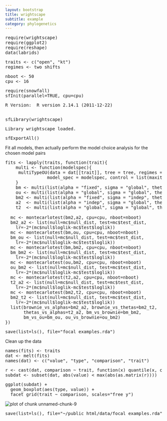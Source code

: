 ```yaml
---
layout: bootstrap
title: wrightscape
subtitle: example
category: phylogenetics
---
```




<pre>
require(wrightscape)
require(ggplot2)
require(reshape)
data(labrids)
</pre>






<pre>
traits <- c("open", "kt")
regimes <- two_shifts 
</pre>







<pre>
nboot <- 50
cpu <- 16
</pre>







<pre>
require(snowfall)
sfInit(parallel=TRUE, cpu=cpu)
</pre>



<pre>
R Version:  R version 2.14.1 (2011-12-22) 

</pre>



<pre>
sfLibrary(wrightscape)
</pre>



<pre>
Library wrightscape loaded.
</pre>



<pre>
sfExportAll()
</pre>





Fit all models, then actually perform the model choice analysis for the chosen model pairs



<pre>
fits <- lapply(traits, function(trait){
	multi <- function(modelspec){ 
	 multiTypeOU(data = dat[[trait]], tree = tree, regimes = regimes, 
			    model_spec = modelspec, control = list(maxit=8000))
	}
	bm <- multi(list(alpha = "fixed", sigma = "global", theta = "global")) 
	ou <- multi(list(alpha = "global", sigma = "global", theta = "global")) 
	bm2 <- multi(list(alpha = "fixed", sigma = "indep", theta = "global")) 
	a2  <- multi(list(alpha = "indep", sigma = "global", theta = "global")) 
	t2  <- multi(list(alpha = "global", sigma = "global", theta = "indep"))

  mc <- montecarlotest(bm2,a2, cpu=cpu, nboot=nboot)
  bm2_a2 <- list(null=mc$null_dist, test=mc$test_dist, 
    lr=-2*(mc$null$loglik-mc$test$loglik))
  mc <- montecarlotest(bm,ou, cpu=cpu, nboot=nboot)
  bm_ou <- list(null=mc$null_dist, test=mc$test_dist, 
    lr=-2*(mc$null$loglik-mc$test$loglik))
  mc <- montecarlotest(bm,bm2, cpu=cpu, nboot=nboot)
  bm_bm2 <- list(null=mc$null_dist, test=mc$test_dist, 
    lr=-2*(mc$null$loglik-mc$test$loglik))
  mc <- montecarlotest(ou,bm2, cpu=cpu, nboot=nboot)
  ou_bm2 <- list(null=mc$null_dist, test=mc$test_dist,
    lr=-2*(mc$null$loglik-mc$test$loglik))
  mc <- montecarlotest(t2,a2, cpu=cpu, nboot=nboot)
  t2_a2 <- list(null=mc$null_dist, test=mc$test_dist, 
    lr=-2*(mc$null$loglik-mc$test$loglik))
  mc <- montecarlotest(bm2,t2, cpu=cpu, nboot=nboot)
  bm2_t2 <- list(null=mc$null_dist, test=mc$test_dist,
    lr=-2*(mc$null$loglik-mc$test$loglik))
  list(brownie_vs_alphas=bm2_a2, brownie_vs_thetas=bm2_t2,
       thetas_vs_alphas=t2_a2, bm_vs_brownie=bm_bm2,  
       bm_vs_ou=bm_ou, ou_vs_brownie=ou_bm2)
})
</pre>







<pre>
save(list=ls(), file="focal_examples.rda")
</pre>




Clean up the data



<pre>
names(fits) <- traits
dat <- melt(fits)
names(dat) <- c("value", "type", "comparison", "trait")
</pre>







<pre>
r <- cast(dat, comparison ~ trait, function(x) quantile(x, c(.10,.90)))
subdat <- subset(dat, abs(value) < max(abs(as.matrix(r))))
</pre>






<pre>
ggplot(subdat) + 
  geom_boxplot(aes(type, value)) +
  facet_grid(trait ~ comparison, scales="free_y") 
</pre>

![plot of chunk unnamed-chunk-9](http://farm8.staticflickr.com/7095/7066176003_574f96cacd_o.png) 




<pre>
save(list=ls(), file="~/public_html/data/focal_examples.rda")
</pre>




